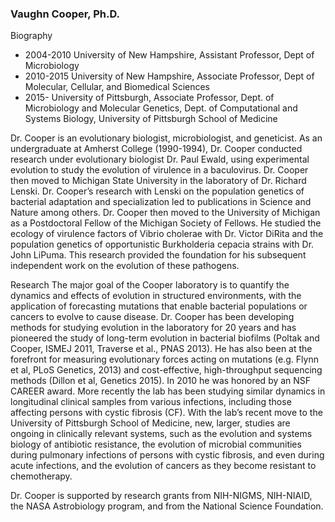 ### Vaughn Cooper, Ph.D. 
Biography

* 2004-2010	University of New Hampshire, Assistant Professor, Dept of Microbiology
* 2010-2015	University of New Hampshire, Associate Professor, Dept of Molecular, Cellular, and Biomedical Sciences
* 2015-	University of Pittsburgh, Associate Professor, Dept. of Microbiology and Molecular Genetics, Dept. of Computational and Systems Biology, University of Pittsburgh School of Medicine

Dr. Cooper is an evolutionary biologist, microbiologist, and geneticist. As an undergraduate at Amherst College (1990-1994), Dr. Cooper conducted research under evolutionary biologist Dr. Paul Ewald, using experimental evolution to study the evolution of virulence in a baculovirus. Dr. Cooper then moved to Michigan State University in the laboratory of Dr. Richard Lenski. Dr. Cooper’s research with Lenski on the population genetics of bacterial adaptation and specialization led to publications in Science and Nature among others. Dr. Cooper then moved to the University of Michigan as a Postdoctoral Fellow of the Michigan Society of Fellows. He studied the ecology of virulence factors of Vibrio cholerae with Dr. Victor DiRita and the population genetics of opportunistic Burkholderia cepacia strains with Dr. John LiPuma. This research provided the foundation for his subsequent independent work on the evolution of these pathogens.

Research
The major goal of the Cooper laboratory is to quantify the dynamics and effects of evolution in structured environments, with the application of forecasting mutations that enable bacterial populations or cancers to evolve to cause disease. Dr. Cooper has been developing methods for studying evolution in the laboratory for 20 years and has pioneered the study of long-term evolution in bacterial biofilms (Poltak and Cooper, ISMEJ 2011, Traverse et al., PNAS 2013). He has also been at the forefront for measuring evolutionary forces acting on mutations (e.g. Flynn et al, PLoS Genetics, 2013) and cost-effective, high-throughput sequencing methods (Dillon et al, Genetics 2015). In 2010 he was honored by an NSF CAREER award. More recently the lab has been studying similar dynamics in longitudinal clinical samples from various infections, including those affecting persons with cystic fibrosis (CF). With the lab’s recent move to the University of Pittsburgh School of Medicine, new, larger, studies are ongoing in clinically relevant systems, such as the evolution and systems biology of antibiotic resistance, the evolution of microbial communities during pulmonary infections of persons with cystic fibrosis, and even during acute infections, and the evolution of cancers as they become resistant to chemotherapy. 

Dr. Cooper is supported by research grants from NIH-NIGMS, NIH-NIAID, the NASA Astrobiology program, and from the National Science Foundation.

